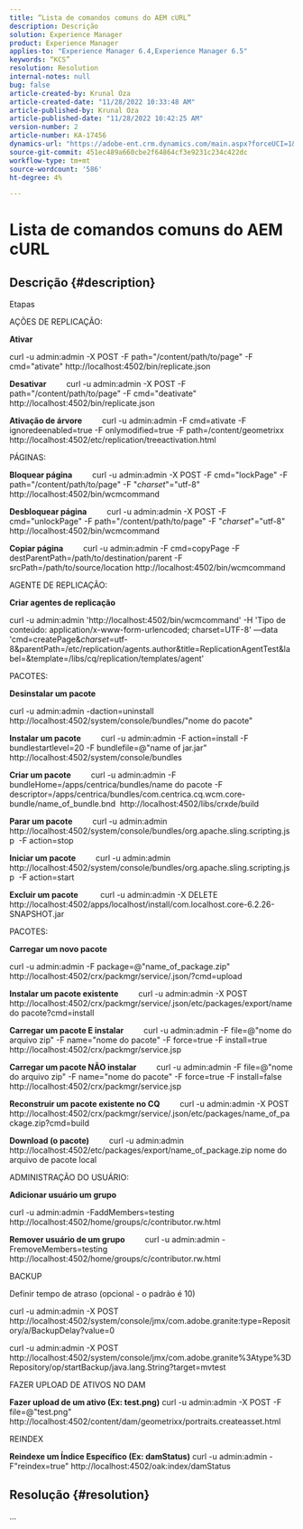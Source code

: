 ```yaml
---
title: “Lista de comandos comuns do AEM cURL”
description: Descrição
solution: Experience Manager
product: Experience Manager
applies-to: "Experience Manager 6.4,Experience Manager 6.5"
keywords: “KCS”
resolution: Resolution
internal-notes: null
bug: false
article-created-by: Krunal Oza
article-created-date: "11/28/2022 10:33:48 AM"
article-published-by: Krunal Oza
article-published-date: "11/28/2022 10:42:25 AM"
version-number: 2
article-number: KA-17456
dynamics-url: "https://adobe-ent.crm.dynamics.com/main.aspx?forceUCI=1&pagetype=entityrecord&etn=knowledgearticle&id=e32c0f20-086f-ed11-9561-6045bd006079"
source-git-commit: 451ec489a660cbe2f64864cf3e9231c234c422dc
workflow-type: tm+mt
source-wordcount: '586'
ht-degree: 4%

---
```


# Lista de comandos comuns do AEM cURL

## Descrição {#description}


Etapas

AÇÕES DE REPLICAÇÃO:

<b>Ativar</b>

curl -u admin:admin -X POST -F path=&quot;/content/path/to/page&quot; -F cmd=&quot;ativate&quot; http://localhost:4502/bin/replicate.json

<b>Desativar</b>
        curl -u admin:admin -X POST -F path=&quot;/content/path/to/page&quot; -F cmd=&quot;deativate&quot; http://localhost:4502/bin/replicate.json

<b>Ativação de árvore</b>
        curl -u admin:admin -F cmd=ativate -F ignoredeenabled=true -F onlymodified=true -F path=/content/geometrixx http://localhost:4502/etc/replication/treeactivation.html

PÁGINAS:

<b>Bloquear página</b>
        curl -u admin:admin -X POST -F cmd=&quot;lockPage&quot; -F path=&quot;/content/path/to/page&quot; -F &quot;_charset_&quot;=&quot;utf-8&quot; http://localhost:4502/bin/wcmcommand

<b>Desbloquear página</b>
        curl -u admin:admin -X POST -F cmd=&quot;unlockPage&quot; -F path=&quot;/content/path/to/page&quot; -F &quot;_charset_&quot;=&quot;utf-8&quot; http://localhost:4502/bin/wcmcommand

<b>Copiar página</b>
        curl -u admin:admin -F cmd=copyPage -F destParentPath=/path/to/destination/parent -F srcPath=/path/to/source/location http://localhost:4502/bin/wcmcommand

AGENTE DE REPLICAÇÃO:

<b>Criar agentes de replicação</b>

curl -u admin:admin &#39;http://localhost:4502/bin/wcmcommand&#39; -H &#39;Tipo de conteúdo: application/x-www-form-urlencoded; charset=UTF-8&#39; —data &#39;cmd=createPage&amp;_charset_=utf-8&amp;parentPath=/etc/replication/agents.author&amp;title=ReplicationAgentTest&amp;label=&amp;template=/libs/cq/replication/templates/agent&#39;

PACOTES:

<b>Desinstalar um pacote</b>

curl -u admin:admin -daction=uninstall http://localhost:4502/system/console/bundles/&quot;nome do pacote&quot;

<b>Instalar um pacote</b>
        curl -u admin:admin -F action=install -F bundlestartlevel=20 -F bundlefile=@&quot;name of jar.jar&quot; http://localhost:4502/system/console/bundles

<b>Criar um pacote</b>
        curl -u admin:admin -F bundleHome=/apps/centrica/bundles/name do pacote -F descriptor=/apps/centrica/bundles/com.centrica.cq.wcm.core-bundle/name_of_bundle.bnd  http://localhost:4502/libs/crxde/build

<b>Parar um pacote</b>
        curl -u admin:admin http://localhost:4502/system/console/bundles/org.apache.sling.scripting.jsp  -F action=stop

<b>Iniciar um pacote</b>
        curl -u admin:admin http://localhost:4502/system/console/bundles/org.apache.sling.scripting.jsp  -F action=start

<b>Excluir um pacote</b>
         curl -u admin:admin -X DELETE http://localhost:4502/apps/localhost/install/com.localhost.core-6.2.26-SNAPSHOT.jar

PACOTES:

<b>Carregar um novo pacote</b>

curl -u admin:admin -F package=@&quot;name_of_package.zip&quot; http://localhost:4502/crx/packmgr/service/.json/?cmd=upload

<b>Instalar um pacote existente</b>
        curl -u admin:admin -X POST http://localhost:4502/crx/packmgr/service/.json/etc/packages/export/name do pacote?cmd=install

<b>Carregar um pacote E instalar</b>
        curl -u admin:admin -F file=@&quot;nome do arquivo zip&quot; -F name=&quot;nome do pacote&quot; -F force=true -F install=true http://localhost:4502/crx/packmgr/service.jsp

<b>Carregar um pacote NÃO instalar</b>
        curl -u admin:admin -F file=@&quot;nome do arquivo zip&quot; -F name=&quot;nome do pacote&quot; -F force=true -F install=false http://localhost:4502/crx/packmgr/service.jsp

<b>Reconstruir um pacote existente no CQ</b>
        curl -u admin:admin -X POST http://localhost:4502/crx/packmgr/service/.json/etc/packages/name_of_package.zip?cmd=build

<b>Download (o pacote)</b>
        curl -u admin:admin http://localhost:4502/etc/packages/export/name_of_package.zip nome do arquivo de pacote local

ADMINISTRAÇÃO DO USUÁRIO:

<b>Adicionar usuário um grupo</b>

curl -u admin:admin -FaddMembers=testing http://localhost:4502/home/groups/c/contributor.rw.html

<b>Remover usuário de um grupo</b>
        curl -u admin:admin -FremoveMembers=testing http://localhost:4502/home/groups/c/contributor.rw.html

BACKUP

Definir tempo de atraso (opcional - o padrão é 10)

curl -u admin:admin -X POST http://localhost:4502/system/console/jmx/com.adobe.granite:type=Repository/a/BackupDelay?value=0

curl -u admin:admin -X POST http://localhost:4502/system/console/jmx/com.adobe.granite%3Atype%3DRepository/op/startBackup/java.lang.String?target=mvtest

FAZER UPLOAD DE ATIVOS NO DAM

<b>Fazer upload de um ativo (Ex: test.png)</b>
curl -u admin:admin -X POST -F file=@&quot;test.png&quot; http://localhost:4502/content/dam/geometrixx/portraits.createasset.html

REINDEX

<b>Reindexe um Índice Específico (Ex: damStatus)</b>
curl -u admin:admin -F&quot;reindex=true&quot; http://localhost:4502/oak:index/damStatus


## Resolução {#resolution}


...
